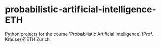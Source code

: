 # probabilistic-artificial-intelligence-ETH
Python projects for the course 'Probabilistic Artificial Intelligence' (Prof. Krause) @ETH Zurich
